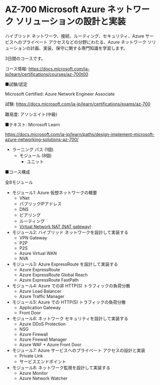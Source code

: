 # AZ-700 Microsoft Azure ネットワーク ソリューションの設計と実装

ハイブリッド ネットワーク、接続、ルーティング、セキュリティ、Azure サービスへのプライベート アクセスなどの分野にわたる、Azure ネットワーク ソリューションの計画、実装、保守に関する専門知識を学習します。

3日間のコースです。

コース情報: https://docs.microsoft.com/ja-jp/learn/certifications/courses/az-700t00

■試験/認定

Microsoft Certified: Azure Network Engineer Associate

試験: https://docs.microsoft.com/ja-jp/learn/certifications/exams/az-700

難易度: アソシエイト(中級)

■テキスト: Microsoft Learn

<!--
コレクション: https://aka.ms/CourseAZ-700
-->

https://docs.microsoft.com/ja-jp/learn/paths/design-implement-microsoft-azure-networking-solutions-az-700/

- ラーニング パス (1個)
  - モジュール (8個)
    - ユニット

■コース構成

全8モジュール

- モジュール1: Azure 仮想ネットワークの概要
  - VNet
  - パブリックIPアドレス
  - DNS
  - ピアリング
  - ルーティング
  - [Virtual Network NAT (NAT gateway)](https://docs.microsoft.com/ja-jp/azure/virtual-network/nat-gateway/nat-overview)
- モジュール2: ハイブリッド ネットワークを設計して実装する
  - VPN Gateway
  - P2P
  - P2S
  - Azure Virtual WAN
  - NVA
- モジュール3: Azure ExpressRoute を設計して実装する
  - Azure ExpressRoute
  - Azure ExpressRoute Global Reach
  - Azure ExpressRoute FastPath
- モジュール4: Azure での非 HTTP(S) トラフィックの負荷分散
  - Azure Load Balancer
  - Azure Traffic Manager
- モジュール5: Azure での HTTP(S) トラフィックの負荷分散
  - Application Gateway
  - Front Door
- モジュール6: ネットワーク セキュリティを設計して実装する
  - Azure DDoS Protection
  - NSG
  - Azure Firewall
  - Azure Firewall Manager
  - Azure WAF + Azure Front Door
- モジュール7: Azure サービスへのプライベート アクセスの設計と実装
  - Private Link
  - サービスエンドポイント
- モジュール8: ネットワーク監視を設計して実装する
  - Azure Monitor
  - Azure Network Watcher
